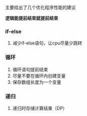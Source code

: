 主要给出了几个优化程序性能的建议

**逻辑能提前结束就提前结束**

### if-else
1. 减少if-else语句，让cpu尽量少跳转
### 循环
1. 循环语句提前结束
2. 尽量不要在循环内创建变量
3. 保存数组长度为一个变量
### 递归
1. 递归时存储计算结果（DP）